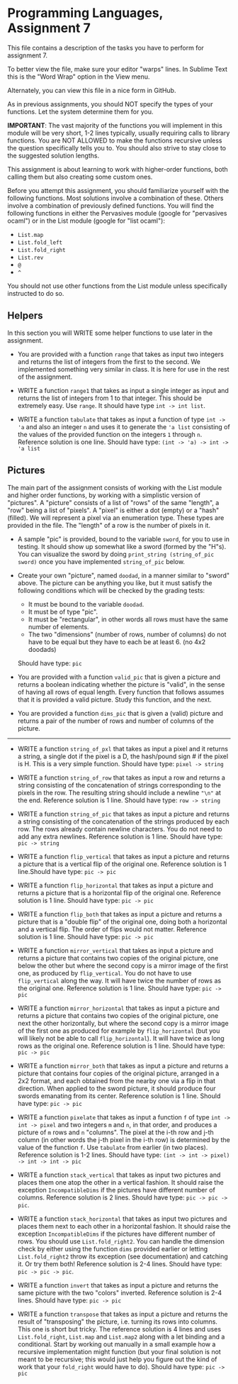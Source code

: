 # Programming Languages, Assignment 7

This file contains a description of the tasks you have to perform for assignment 7.

To better view the file, make sure your editor "warps" lines. In Sublime Text this is the "Word Wrap" option in the View menu.

Alternately, you can view this file in a nice form in GitHub.

As in previous assignments, you should NOT specify the types of your functions. Let the system determine them for you.

**IMPORTANT**: The vast majority of the functions you will implement in this module will be very short, 1-2 lines typically, usually requiring calls to library functions. You are NOT ALLOWED to make the functions recursive unless the question specifically tells you to. You should also strive to stay close to the suggested solution lengths.

This assignment is about learning to work with higher-order functions, both calling them but also creating some custom ones.

Before you attempt this assignment, you should familiarize yourself with the following functions. Most solutions involve a combination of these. Others involve a combination of previously defined functions. You will find the following functions in either the Pervasives module (google for "pervasives ocaml") or in the List module (google for "list ocaml"):

- `List.map`
- `List.fold_left`
- `List.fold_right`
- `List.rev`
- `@`
- `^`

You should not use other functions from the List module unless specifically instructed to do so.

## Helpers

In this section you will WRITE some helper functions to use later in the assignment.

- You are provided with a function `range` that takes as input two integers and returns the list of integers from the first to the second. We implemented something very similar in class. It is here for use in the rest of the assignment.


- WRITE a function `range1` that takes as input a single integer as input and returns the list of integers from 1 to that integer. This should be extremely easy. Use `range`. It should have type `int -> int list`.


- WRITE a function `tabulate` that takes as input a function of type `int -> 'a` and also an integer `n` and uses it to generate the `'a list` consisting of the values of the provided function on the integers `1` through `n`. Reference solution is one line. Should have type: `(int -> 'a) -> int -> 'a list`




## Pictures

The main part of the assignment consists of working with the List module and higher order functions, by working with a simplistic version of "pictures". A "picture" consists of a list of "rows" of the same "length", a "row" being a list of "pixels". A "pixel" is either a dot (empty) or a "hash" (filled). We will represent a pixel via an enumeration type. These types are provided in the file. The "length" of a row is the number of pixels in it.

- A sample "pic" is provided, bound to the variable `sword`, for you to use in testing. It should show up somewhat like a sword (formed by the "H"s). You can visualize the sword by doing `print_string (string_of_pic sword)` once you have implemented `string_of_pic` below.


- Create your own "picture", named `doodad`, in a manner similar to "sword" above. The picture can be anything you like, but it must satisfy the following conditions which will be checked by the grading tests:
    - It must be bound to the variable `doodad`.
    - It must be of type "pic".
    - It must be "rectangular", in other words all rows must have the same number of elements.
    - The two "dimensions" (number of rows, number of columns) do not have to be equal but they have to each be at least 6. (no 4x2 doodads)

    Should have type: `pic`

- You are provided with a function `valid_pic` that is given a picture and returns a boolean indicating whether the picture is "valid", in the sense of having all rows of equal length. Every function that follows assumes that it is provided a valid picture. Study this function, and the next.

- You are provided a function `dims_pic` that is given a (valid) picture and returns a pair of the number of rows and number of columns of the picture.


-------------------------------------------------------------------------------------------------------------------------------------------------------------------

- WRITE a function `string_of_pxl` that takes as input a pixel and it returns a string, a single dot if the pixel is a D, the hash/pound sign # if the pixel is H. This is a very simple function. Should have type: `pixel -> string`


- WRITE a function `string_of_row` that takes as input a row and returns a string consisting of the concatenation of strings corresponding to the pixels in the row.  The resulting string should include a newline `"\n"` at the end. Reference solution is 1 line. Should have type: `row -> string`


- WRITE a function `string_of_pic` that takes as input a picture and returns a string consisting of the concatenation of the strings produced by each row. The rows already contain newline characters. You do not need to add any extra newlines. Reference solution is 1 line. Should have type: `pic -> string`




- WRITE a function `flip_vertical` that takes as input a picture and returns a picture that is a vertical flip of the original one. Reference solution is 1 line.Should have type: `pic -> pic`


- WRITE a function `flip_horizontal` that takes as input a picture and returns a picture that is a horizontal flip of the original one. Reference solution is 1 line. Should have type: `pic -> pic`


- WRITE a function `flip_both` that takes as input a picture and returns a picture that is a "double flip" of the original one, doing both a horizontal and a vertical flip. The order of flips would not matter. Reference solution is 1 line. Should have type: `pic -> pic`




- WRITE a function `mirror_vertical` that takes as input a picture and returns a picture that contains two copies of the original picture, one below the other but where the second copy is a mirror image of the first one, as produced by `flip_vertical`. You do not have to use `flip_vertical` along the way. It will have twice the number of rows as the original one. Reference solution is 1 line. Should have type: `pic -> pic`


- WRITE a function `mirror_horizontal` that takes as input a picture and returns a picture that contains two copies of the original picture, one next the other horizontally, but where the second copy is a mirror image of the first one as produced for example by `flip_horizontal` (but you will likely not be able to call `flip_horizontal`). It will have twice as long rows as the original one. Reference solution is 1 line. Should have type: `pic -> pic`


- WRITE a function `mirror_both` that takes as input a picture and returns a picture that contains four copies of the original picture, arranged in a 2x2 format, and each obtained from the nearby one via a flip in that direction. When applied to the sword picture, it should produce four swords emanating from its center. Reference solution is 1 line. Should have type: `pic -> pic`




- WRITE a function `pixelate` that takes as input a function `f` of type `int -> int -> pixel` and two integers `m` and `n`, in that order, and produces a picture of `m` rows and `n` "columns". The pixel at the i-th row and j-th column (in other words the j-th pixel in the i-th row) is determined by the value of the function `f`. Use `tabulate` from earlier (in two places). Reference solution is 1-2 lines. Should have type: `(int -> int -> pixel) -> int -> int -> pic`




- WRITE a function `stack_vertical` that takes as input two pictures and places them one atop the other in a vertical fashion. It should raise the exception `IncompatibleDims` if the pictures have different number of columns. Reference solution is 2 lines. Should have type: `pic -> pic -> pic`.


- WRITE a function `stack_horizontal` that takes as input two pictures and places them next to each other in a horizontal fashion. It should raise the exception `IncompatibleDims` if the pictures have different number of rows. You should use `List.fold_right2`. You can handle the dimension check by either using the function `dims` provided earlier or letting `List.fold_right2` throw its exception (see documentation) and catching it. Or try them both! Reference solution is 2-4 lines. Should have type: `pic -> pic -> pic`.




- WRITE a function `invert` that takes as input a picture and returns the same picture with the two "colors" inverted. Reference solution is 2-4 lines. Should have type: `pic -> pic`


- WRITE a function `transpose` that takes as input a picture and returns the result of "transposing" the picture, i.e. turning its rows into columns. This one is short but tricky. The reference solution is 4 lines and uses `List.fold_right`, `List.map` and `List.map2` along with a let binding and a conditional. Start by working out manually in a small example how a recursive implementation might function (but your final solution is not meant to be recursive; this would just help you figure out the kind of work that your `fold_right` would have to do). Should have type: `pic -> pic`
